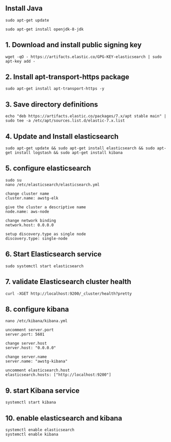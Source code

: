 
## Install Java

    sudo apt-get update
    
    sudo apt-get install openjdk-8-jdk



## 1. Download and install public signing key 

    wget -qO - https://artifacts.elastic.co/GPG-KEY-elasticsearch | sudo apt-key add -

## 2. Install apt-transport-https package

    sudo apt-get install apt-transport-https -y

## 3. Save directory definitions

    echo "deb https://artifacts.elastic.co/packages/7.x/apt stable main" | sudo tee -a /etc/apt/sources.list.d/elastic-7.x.list


## 4. Update and Install elasticsearch

    sudo apt-get update && sudo apt-get install elasticsearch && sudo apt-get install logstash && sudo apt-get install kibana

## 5. configure elasticsearch

    sudo su
    nano /etc/elasticsearch/elasticsearch.yml

    change cluster name
    cluster.name: awstg-elk  

    give the cluster a descriptive name
    node.name: aws-node

    change network binding
    network.host: 0.0.0.0  

    setup discovery.type as single node
    discovery.type: single-node

## 6. Start Elasticsearch service

    sudo systemctl start elasticsearch

## 7. validate Elasticsearch cluster health

    curl -XGET http://localhost:9200/_cluster/health?pretty

## 8. configure kibana
    
    nano /etc/kibana/kibana.yml

    uncomment server.port
    server.port: 5601

    change server.host
    server.host: "0.0.0.0"
    
    change server.name
    server.name: "awstg-kibana"
    
    uncomment elasticsearch.host
    elasticsearch.hosts: ["http://localhost:9200"]
    
## 9. start Kibana service

    systemctl start kibana
    
## 10. enable elasticsearch and kibana

    systemctl enable elasticsearch
    systemctl enable kibana
